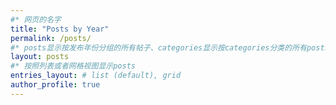 ```yaml
---
#* 网页的名字
title: "Posts by Year"
permalink: /posts/
#* posts显示按发布年份分组的所有帖子、categories显示按categories分类的所有posts、tags显示所有按tags分类的帖子、category显示指定category分类的所有posts
layout: posts
#* 按照列表或者网格视图显示posts
entries_layout: # list (default), grid
author_profile: true
---
```

